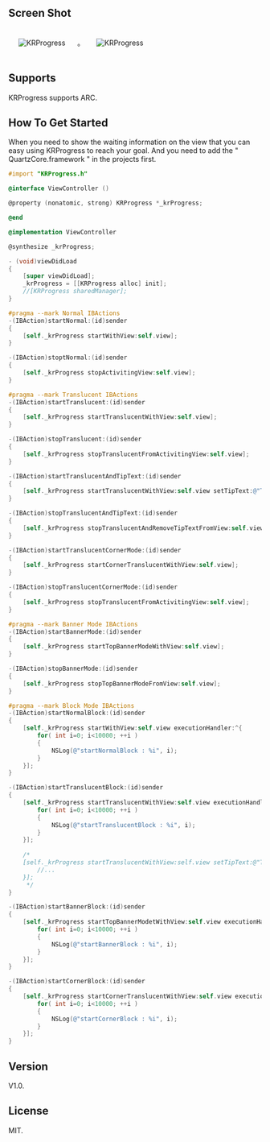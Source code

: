 ## Screen Shot

<img src="https://dl.dropbox.com/u/83663874/GitHubs/KRProgress-1.png" alt="KRProgress" title="KRProgress" style="margin: 20px;" class="center" />
。
<img src="https://dl.dropbox.com/u/83663874/GitHubs/KRProgress-2.png" alt="KRProgress" title="KRProgress" style="margin: 20px;" class="center" />

## Supports

KRProgress supports ARC.

## How To Get Started

When you need to show the waiting information on the view that you can easy using KRProgress to reach your goal. And you need to add the " QuartzCore.framework " in the projects first.

``` objective-c
#import "KRProgress.h"

@interface ViewController ()

@property (nonatomic, strong) KRProgress *_krProgress;

@end

@implementation ViewController

@synthesize _krProgress;

- (void)viewDidLoad
{
    [super viewDidLoad];
    _krProgress = [[KRProgress alloc] init];
    //[KRProgress sharedManager];
}

#pragma --mark Normal IBActions
-(IBAction)startNormal:(id)sender
{
    [self._krProgress startWithView:self.view];
}

-(IBAction)stoptNormal:(id)sender
{
    [self._krProgress stopActivitingView:self.view];
}

#pragma --mark Translucent IBActions
-(IBAction)startTranslucent:(id)sender
{
    [self._krProgress startTranslucentWithView:self.view];
}

-(IBAction)stopTranslucent:(id)sender
{
    [self._krProgress stopTranslucentFromActivitingView:self.view];
}

-(IBAction)startTranslucentAndTipText:(id)sender
{
    [self._krProgress startTranslucentWithView:self.view setTipText:@"Test Loading ..."];
}

-(IBAction)stopTranslucentAndTipText:(id)sender
{
    [self._krProgress stopTranslucentAndRemoveTipTextFromView:self.view];
}

-(IBAction)startTranslucentCornerMode:(id)sender
{
    [self._krProgress startCornerTranslucentWithView:self.view];
}

-(IBAction)stopTranslucentCornerMode:(id)sender
{
    [self._krProgress stopTranslucentFromActivitingView:self.view];
}

#pragma --mark Banner Mode IBActions
-(IBAction)startBannerMode:(id)sender
{
    [self._krProgress startTopBannerModeWithView:self.view];
}

-(IBAction)stopBannerMode:(id)sender
{
    [self._krProgress stopTopBannerModeFromView:self.view];
}

#pragma --mark Block Mode IBActions
-(IBAction)startNormalBlock:(id)sender
{
    [self._krProgress startWithView:self.view executionHandler:^{
        for( int i=0; i<10000; ++i )
        {
            NSLog(@"startNormalBlock : %i", i);
        }
    }];
}

-(IBAction)startTranslucentBlock:(id)sender
{
    [self._krProgress startTranslucentWithView:self.view executionHandler:^{
        for( int i=0; i<10000; ++i )
        {
            NSLog(@"startTranslucentBlock : %i", i);
        }
    }];
    
    /*
    [self._krProgress startTranslucentWithView:self.view setTipText:@"Test Loading with Block" executionHandler:^{
        //...
    }];
     */
}

-(IBAction)startBannerBlock:(id)sender
{
    [self._krProgress startTopBannerModetWithView:self.view executionHandler:^{
        for( int i=0; i<10000; ++i )
        {
            NSLog(@"startBannerBlock : %i", i);
        }
    }];
}

-(IBAction)startCornerBlock:(id)sender
{
    [self._krProgress startCornerTranslucentWithView:self.view executionHandler:^{
        for( int i=0; i<10000; ++i )
        {
            NSLog(@"startCornerBlock : %i", i);
        }
    }];
}
```

## Version

V1.0.

## License

MIT.
